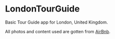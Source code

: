 # LondonTourGuide
Basic Tour Guide app for London, United Kingdom.

All photos and content used are gotten from [AirBnb](https://www.airbnb.co.uk/s/London--United-Kingdom/things-to-do).
